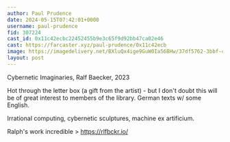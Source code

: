 ```yaml
---
author: Paul Prudence
date: 2024-05-15T07:42:01+0000
username: paul-prudence
fid: 307224
cast_id: 0x11c42ecbc22452455b9e3c65f9d92bb47ca02e46
cast: https://farcaster.xyz/paul-prudence/0x11c42ecb
image: https://imagedelivery.net/BXluQx4ige9GuW0Ia56BHw/37df5762-3bbf-4da8-4d9e-70284c751300/original
layout: post
---
```


Cybernetic Imaginaries, Ralf Baecker, 2023

Hot through the letter box (a gift from the artist) - but I don't doubt this will be of great interest to members of the library. German texts w/ some English.

Irrational computing, cybernetic sculptures, machine ex artificium.

Ralph's work incredible > https://rlfbckr.io/

<img src='https://imagedelivery.net/BXluQx4ige9GuW0Ia56BHw/37df5762-3bbf-4da8-4d9e-70284c751300/original' alt='' referrerpolicy='no-referrer'/>
